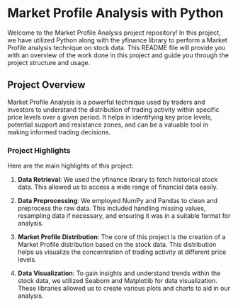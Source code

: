 # Market Profile Analysis with Python

Welcome to the Market Profile Analysis project repository! In this project, we have utilized Python along with the yfinance library to perform a Market Profile analysis technique on stock data. This README file will provide you with an overview of the work done in this project and guide you through the project structure and usage.

## Project Overview

Market Profile Analysis is a powerful technique used by traders and investors to understand the distribution of trading activity within specific price levels over a given period. It helps in identifying key price levels, potential support and resistance zones, and can be a valuable tool in making informed trading decisions.

### Project Highlights

Here are the main highlights of this project:

1. **Data Retrieval**: We used the yfinance library to fetch historical stock data. This allowed us to access a wide range of financial data easily.

2. **Data Preprocessing**: We employed NumPy and Pandas to clean and preprocess the raw data. This included handling missing values, resampling data if necessary, and ensuring it was in a suitable format for analysis.

3. **Market Profile Distribution**: The core of this project is the creation of a Market Profile distribution based on the stock data. This distribution helps us visualize the concentration of trading activity at different price levels.

4. **Data Visualization**: To gain insights and understand trends within the stock data, we utilized Seaborn and Matplotlib for data visualization. These libraries allowed us to create various plots and charts to aid in our analysis.
